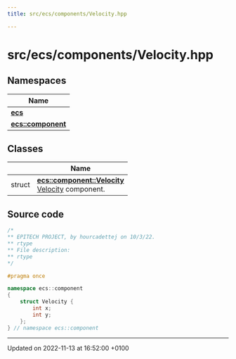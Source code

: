 ```yaml
---
title: src/ecs/components/Velocity.hpp

---
```


# src/ecs/components/Velocity.hpp



## Namespaces

| Name           |
| -------------- |
| **[ecs](Namespaces/namespaceecs.md)**  |
| **[ecs::component](Namespaces/namespaceecs_1_1component.md)**  |

## Classes

|                | Name           |
| -------------- | -------------- |
| struct | **[ecs::component::Velocity](Classes/structecs_1_1component_1_1_velocity.md)** <br>[Velocity]() component.  |




## Source code

```cpp
/*
** EPITECH PROJECT, by hourcadettej on 10/3/22.
** rtype
** File description:
** rtype
*/

#pragma once

namespace ecs::component
{
    struct Velocity {
        int x;
        int y;
    };
} // namespace ecs::component
```


-------------------------------

Updated on 2022-11-13 at 16:52:00 +0100
